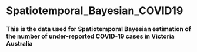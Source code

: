 # Spatiotemporal_Bayesian_COVID19

### This is the data used for Spatiotemporal Bayesian estimation of the number of under-reported COVID-19 cases in Victoria Australia
